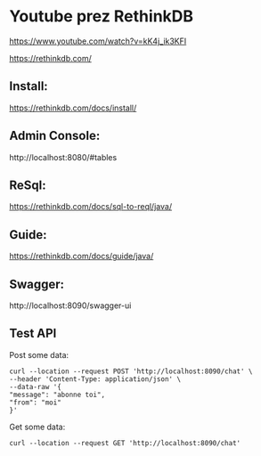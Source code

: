 # Youtube prez RethinkDB
https://www.youtube.com/watch?v=kK4j_ik3KFI

https://rethinkdb.com/

## Install:
https://rethinkdb.com/docs/install/

## Admin Console:
http://localhost:8080/#tables

## ReSql:
https://rethinkdb.com/docs/sql-to-reql/java/

## Guide:
https://rethinkdb.com/docs/guide/java/

## Swagger:
http://localhost:8090/swagger-ui


## Test API
Post some data:
```
curl --location --request POST 'http://localhost:8090/chat' \
--header 'Content-Type: application/json' \
--data-raw '{
"message": "abonne toi",
"from": "moi"
}'
```

Get some data:
```
curl --location --request GET 'http://localhost:8090/chat'
```